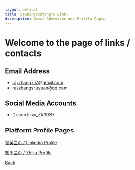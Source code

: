```yaml
---
layout: default
title: SanBingYouYong's Links
description: Email Addresses and Profile Pages
---
```


# Welcome to the page of links / contacts

## Email Address

*   rayzhang707@gmail.com
*   rayzhangshuyuan@qq.com

## Social Media Accounts

*   Discord: ray_Z#3939

## Platform Profile Pages

[领英主页 / Linkedin Profile](https://www.linkedin.com/in/shuyuan-zhang-ray707/)

[知乎主页 / Zhihu Profile](https://www.zhihu.com/people/san-bing-you-yong-86)

[Back](./index.md)
